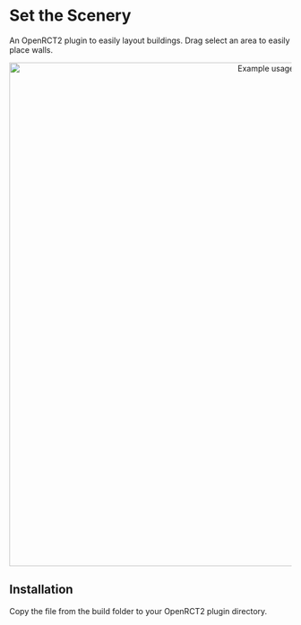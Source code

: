 # Set the Scenery

An OpenRCT2 plugin to easily layout buildings. Drag select an area to easily place walls.

<p align="center">
  <img width="900" alt="Example usage" src="https://github.com/tmstieff/set-the-scenery/blob/master/setthescenery.GIF">
</p>

## Installation

Copy the file from the build folder to your OpenRCT2 plugin directory.
